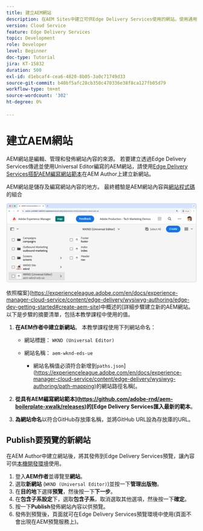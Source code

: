 ```yaml
---
title: 建立AEM網站
description: 在AEM Sites中建立可供Edge Delivery Services使用的網站，使用通用編輯器即可編輯。
version: Cloud Service
feature: Edge Delivery Services
topic: Development
role: Developer
level: Beginner
doc-type: Tutorial
jira: KT-15832
duration: 500
exl-id: d1ebcaf4-cea6-4820-8b05-3a0c71749d33
source-git-commit: b40bf5afc28cb350c470336e38f8ca127fb05d79
workflow-type: tm+mt
source-wordcount: '302'
ht-degree: 0%

---
```


# 建立AEM網站

AEM網站是編輯、管理和發佈網站內容的來源。 若要建立透過Edge Delivery Services傳遞並使用Universal Editor編寫的AEM網站，請使用[Edge Delivery Services搭配AEM編寫網站範本](https://github.com/adobe-rnd/aem-boilerplate-xwalk/releases)在AEM Author上建立新網站。

AEM網站是儲存及編寫網站內容的地方。 最終體驗是AEM網站內容與[網站程式碼](./1-new-code-project.md)的組合

![適用於Edge Delivery Services和通用編輯器的新AEM網站](./assets/2-new-aem-site/new-site.png)

依照檔案](https://experienceleague.adobe.com/en/docs/experience-manager-cloud-service/content/edge-delivery/wysiwyg-authoring/edge-dev-getting-started#create-aem-site)中概述的[詳細步驟建立新的AEM網站。  以下是步驟的摘要清單，包括本教學課程中使用的值。
1. **在AEM作者中建立新網站**。 本教學課程使用下列網站命名：
   * 網站標題： `WKND (Universal Editor)`
   * 網站名稱： `aem-wknd-eds-ue`

      * 網站名稱值必須符合新增到`paths.json`](https://experienceleague.adobe.com/en/docs/experience-manager-cloud-service/content/edge-delivery/wysiwyg-authoring/path-mapping)的網站路徑名稱[。

2. **從具有AEM編寫網站範本](https://github.com/adobe-rnd/aem-boilerplate-xwalk/releases)的[Edge Delivery Services匯入最新的範本**。
3. **為網站命名**&#x200B;以符合GitHub存放庫名稱，並將GitHub URL設為存放庫的URL。

## Publish要預覽的新網站

在AEM Author中建立網站後，將其發佈到Edge Delivery Services預覽，讓內容可供[本機開發環境](./3-local-development-environment.md)使用。

1. 登入&#x200B;**AEM作者**&#x200B;並導覽至&#x200B;**網站**。
2. 選取&#x200B;**新網站** (`WKND (Universal Editor)`)並按一下&#x200B;**管理出版物**。
3. 在&#x200B;**目的地**&#x200B;下選擇&#x200B;**預覽**，然後按一下&#x200B;**下一步**。
4. 在&#x200B;**包含子系設定**&#x200B;下，選取&#x200B;**包含子系**，取消選取其他選項，然後按一下&#x200B;**確定**。
5. 按一下&#x200B;**Publish**&#x200B;發佈網站內容以供預覽。
6. 發佈到預覽後，頁面就可在Edge Delivery Services預覽環境中使用(頁面不會出現在AEM預覽服務上)。
